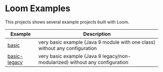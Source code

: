 # Loom Examples

This projects shows several example projects built with Loom.

| Example | Description |
| --- | --- |
| [basic](basic) | very basic example (Java 9 module with one class) without any configuration |
| [basic-legacy](basic-legacy) | very basic example (Java 9 legacy/non-modularized) without any configuration |
 
